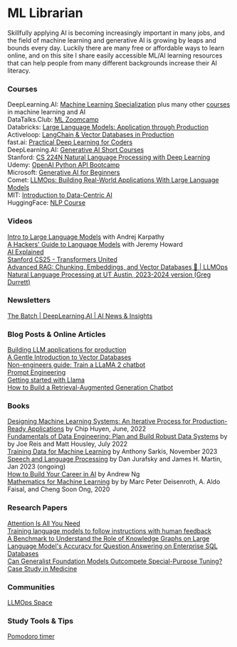 # ML Librarian
Skillfully applying AI is becoming increasingly important in many jobs, and the field of machine learning and generative AI is growing by leaps and bounds every day. Luckily there are many free or affordable ways to learn online, and on this site I share easily accessible ML/AI learning resources that can help people from many different backgrounds increase their AI literacy. 

### Courses  

DeepLearning.AI: [Machine Learning Specialization](https://www.deeplearning.ai/courses/machine-learning-specialization/) plus many other [courses](https://www.deeplearning.ai/courses/) in machine learning and AI  
DataTalks.Club: [ML Zoomcamp](http://mlzoomcamp.com/)  
Databricks: [Large Language Models: Application through Production](https://www.edx.org/learn/computer-science/databricks-large-language-models-application-through-production)  
Activeloop: [LangChain & Vector Databases in Production](https://learn.activeloop.ai/courses/langchain)  
fast.ai: [Practical Deep Learning for Coders](https://course.fast.ai)  
DeepLearning.AI: [Generative AI Short Courses](https://www.deeplearning.ai/short-courses/)  
Stanford: [CS 224N Natural Language Processing with Deep Learning](https://web.stanford.edu/class/cs224n/)  
Udemy: [OpenAI Python API Bootcamp](https://www.udemy.com/course/openai-python-api-bootcamp-learn-to-use-ai-gpt3-and-more/)  
Microsoft: [Generative AI for Beginners](https://microsoft.github.io/generative-ai-for-beginners/#/)  
Comet: [LLMOps: Building Real-World Applications With Large Language Models](https://www.comet.com/site/llm-course/)  
MIT: [Introduction to Data-Centric AI](https://dcai.csail.mit.edu)  
HuggingFace: [NLP Course](https://huggingface.co/learn/nlp-course)  

### Videos

[Intro to Large Language Models](https://youtu.be/zjkBMFhNj_g?si=EvjkkQk13XND6Z6i) with Andrej Karpathy  
[A Hackers' Guide to Language Models](https://youtu.be/jkrNMKz9pWU?si=kcl44wl9eIgobsPh) with 
Jeremy Howard  
[AI Explained](https://www.youtube.com/@aiexplained-official)  
[Stanford CS25 - Transformers United](https://youtube.com/playlist?list=PLoROMvodv4rNiJRchCzutFw5ItR_Z27CM&si=ii6HLtDjrEtcWxy-)  
[Advanced RAG: Chunking, Embeddings, and Vector Databases 🚀 | LLMOps](https://www.youtube.com/watch?v=tTW3dOfyCpE)  
[Natural Language Processing at UT Austin, 2023-2024 version (Greg Durrett)](https://m.youtube.com/playlist?list=PLofp2YXfp7TZZ5c7HEChs0_wfEfewLDs7)  

### Newsletters

[The Batch | DeepLearning.AI | AI News & Insights](https://www.deeplearning.ai/the-batch/)  

### Blog Posts & Online Articles  
[Building LLM applications for production](https://huyenchip.com/2023/04/11/llm-engineering.html)  
[A Gentle Introduction to Vector Databases](https://weaviate.io/blog/what-is-a-vector-database)  
[Non-engineers guide: Train a LLaMA 2 chatbot](https://huggingface.co/blog/Llama2-for-non-engineers)  
[Prompt Engineering](https://lilianweng.github.io/posts/2023-03-15-prompt-engineering/)  
[Getting started with Llama](https://ai.meta.com/llama/get-started/?utm_source=linkedin&utm_medium=organic_social&utm_campaign=llama2&utm_content=image)  
[How to Build a Retrieval-Augmented Generation Chatbot](https://www.anaconda.com/blog/how-to-build-a-retrieval-augmented-generation-chatbot?utm_campaign=generalnurture&utm_medium=organicsocial&utm_source=linkedin)  

### Books

[Designing Machine Learning Systems: An Iterative Process for Production-Ready Applications](https://www.amazon.com/Designing-Machine-Learning-Systems-Production-Ready/dp/1098107969/ref=sr_1_1?crid=C3QRGLARER81&keywords=chip+hyun+machine+learning&qid=1698788237&sprefix=chip+hy%2Caps%2C165&sr=8-1) by Chip Huyen, June, 2022  
[Fundamentals of Data Engineering: Plan and Build Robust Data Systems](https://www.amazon.com/Fundamentals-Data-Engineering-Robust-Systems/dp/1098108302/ref=sr_1_1?crid=3BVVE9KBXX8A4&keywords=fundamentals+of+data+engineering&qid=1698788354&sprefix=fundamentals+of+data%2Caps%2C201&sr=8-1) by by Joe Reis and Matt Housley, July 2022  
[Training Data for Machine Learning](https://www.oreilly.com/library/view/training-data-for/9781492094517/?_gl=1*13wrku*_ga*MTI2OTM5NDUwMi4xNjk0NjM4NDY2*_ga_092EL089CH*MTY5NDYzODQ2NS4xLjEuMTY5NDYzODY5My41Ny4wLjA.) by Anthony Sarkis, November 2023  
[Speech and Language Processing](https://web.stanford.edu/~jurafsky/slp3/) by Dan Jurafsky and James H. Martin, Jan 2023 (ongoing)  
[How to Build Your Career in AI](https://info.deeplearning.ai/how-to-build-a-career-in-ai-book) by Andrew Ng  
[Mathematics for Machine Learning](https://mml-book.com/) by by Marc Peter Deisenroth, A. Aldo Faisal, and Cheng Soon Ong, 2020  

### Research Papers

[Attention Is All You Need](https://arxiv.org/pdf/1706.03762.pdf)  
[Training language models to follow instructions with human feedback](https://arxiv.org/abs/2203.02155)  
[A Benchmark to Understand the Role of Knowledge Graphs on Large Language Model's Accuracy for Question Answering on Enterprise SQL Databases](https://arxiv.org/abs/2311.07509)  
[Can Generalist Foundation Models Outcompete Special-Purpose Tuning? Case Study in Medicine](https://arxiv.org/pdf/2311.16452.pdf)  

### Communities

[LLMOps Space](https://llmops.space/discord)  

### Study Tools & Tips

[Pomodoro timer](https://studywithme.io/aesthetic-pomodoro-timer/)  
